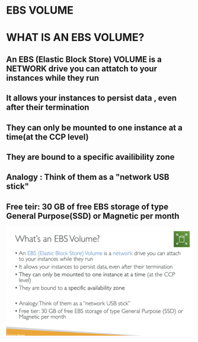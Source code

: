 # EBS VOLUME

# WHAT IS AN EBS VOLUME?

## An EBS (Elastic Block Store) VOLUME is a NETWORK drive you can attatch to your instances while they run

## It allows your instances to persist data , even after their termination

## They can only be mounted to one instance at a time(at the CCP level)

## They are bound to a specific availibility zone

## Analogy : Think of them as a "network USB stick"

## Free teir: 30 GB of free EBS storage of type General Purpose(SSD) or Magnetic per month

[![Slide 1](../Slides/Slide1.png)](../Slides/Slide1.png)
